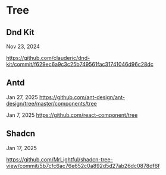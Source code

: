 # Tree

## Dnd Kit

Nov 23, 2024

<https://github.com/clauderic/dnd-kit/commit/f629ec6a9c3c25b749561fac31741046d96c28dc>

## Antd

Jan 27, 2025
<https://github.com/ant-design/ant-design/tree/master/components/tree>

Jan 7, 2025
<https://github.com/react-component/tree>

## Shadcn

Jan 17, 2025

<https://github.com/MrLightful/shadcn-tree-view/commit/5b7cfc6ac76e652c0a892d5d27ab26dc0878df6f>

